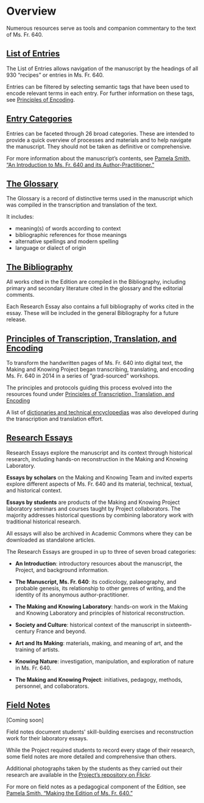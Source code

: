# Overview

Numerous resources serve as tools and companion commentary to the text
of Ms. Fr. 640.

## [List of Entries](/#entries)

The List of Entries allows navigation of the manuscript by the headings
of all 930 “recipes” or entries in Ms. Fr. 640.

Entries can be filtered by selecting semantic tags that have been used to encode relevant terms in each entry. For further information on these tags, see [Principles of
Encoding](/#content/research+resources/principles-encoding).

## [Entry Categories](/#content/research+resources/categories)

Entries can be faceted through 26 broad categories. These are intended to provide a quick overview of processes and materials and to help navigate
the manuscript. They should not be taken as definitive or comprehensive.

For more information about the manuscript’s contents, see
[Pamela Smith, “An Introduction to Ms. Fr. 640 and its
Author-Practitioner.”](/#essays/ann_300_ie_19)

## [The Glossary](/#folios/1r/f/1r/glossary)

The Glossary is a record of distinctive terms used in the manuscript
which was compiled in the transcription and translation of the text.

It includes:

  - meaning(s) of words according to context
  - bibliographic references for those meanings
  - alternative spellings and modern spelling
  - language or dialect of origin

## [The Bibliography](/#content/research+resources/bibliography)

All works cited in the Edition are compiled in the Bibliography, including primary and secondary literature cited
in the glossary and the editorial comments.

Each Research Essay also contains a full bibliography of works cited in
the essay. These will be included in the general Bibliography for a future release.


## [Principles of Transcription, Translation, and Encoding](/#content/research+resources/principles)

To transform the handwritten pages of Ms. Fr. 640 into digital text, the Making and
Knowing Project began transcribing, translating, and encoding Ms. Fr.
640 in 2014 in a series of “grad-sourced” workshops.

The principles and protocols guiding this process evolved into
the resources found under [Principles of Transcription,
Translation, and Encoding](/#content/research+resources/principles)

A list of [dictionaries and technical encyclopedias](#content/research+resources/dictionaries) was also developed during the
transcription and translation effort.

## [Research Essays](/#essays)

Research Essays explore the manuscript and its context through historical research, including hands-on reconstruction
in the Making and Knowing Laboratory.

**Essays by scholars** on the Making and Knowing Team and invited
experts explore different aspects of Ms. Fr. 640 and its material, technical,
textual, and historical context.

**Essays by students** are products of the Making and Knowing Project laboratory seminars
and courses taught by Project collaborators. The majority addresses historical questions by
combining laboratory work with traditional historical research.

All essays will also be archived in Academic Commons where they can be
downloaded as standalone articles.

The Research Essays are grouped in up to three of seven broad categories:

  - **An Introduction**: introductory resources about the manuscript, the Project, and background information.

  - **The Manuscript, Ms. Fr. 640**: its codicology, palaeography, and probable genesis, its relationship to other genres of writing, and the identity of its anonymous author-practitioner.

  - **The Making and Knowing Laboratory**: hands-on work in the Making and Knowing Laboratory and principles of historical reconstruction.
 
  - **Society and Culture**: historical context of the manuscript in sixteenth-century France and beyond.

  - **Art and Its Making**: materials, making, and meaning of art, and the training of artists.

  - **Knowing Nature**: investigation, manipulation, and exploration of nature in Ms. Fr. 640.

  - **The Making and Knowing Project**: initiatives, pedagogy, methods, personnel, and collaborators.

## [Field Notes]()

\[Coming soon\]

Field notes document students'
skill-building exercises and reconstruction work for their laboratory essays.

While the Project required students to record every stage of
their research, some field notes are more detailed and
comprehensive than others.

Additional photographs taken by the students as they carried out their
research are available in the [Project’s repository on Flickr](https://www.flickr.com/photos/128418753@N06/albums).

For more on field notes as a pedagogical
component of the Edition, see [Pamela Smith, “Making the Edition of Ms.
Fr. 640.”](/#essayx/ann_329_ie_19)



